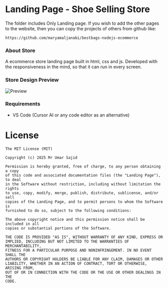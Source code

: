 <h1>Landing Page - Shoe Selling Store</h1>
The folder includes Only Landing page. If you wish to add the other pages to the website, then you can copy the projects of others from github like:

```
https://github.com/maryamaljanabi/bestbags-nodejs-ecommerce
```
<h3>About Store</h3>
<p>A ecommerce store landing page built in html, css and js. Developed with the responsiveness in the mind, so that it can run in every screen.</p>

<h3>Store Design Preview</h3>
<img src="/src/Assets/images/index.html.jpg" alt="Preview" title="Preview">

<h3>Requirements</h3>
<ul>
  <li>VS Code (Cursor AI or any code editor as an alternative)</li>
</ul>

<h1>License</h1>

```
The MIT License (MIT)

Copyright (c) 2025 Mr Umar Sajid

Permission is hereby granted, free of charge, to any person obtaining a copy
of this code and associated documentation files (the "Landing Page"), to deal
in the Software without restriction, including without limitation the rights
to use, copy, modify, merge, publish, distribute, sublicense, and/or sell
copies of the Landing Page, and to permit persons to whom the Software is
furnished to do so, subject to the following conditions:

The above copyright notice and this permission notice shall be included in all
copies or substantial portions of the Software.

THE CODE IS PROVIDED "AS IS", WITHOUT WARRANTY OF ANY KIND, EXPRESS OR
IMPLIED, INCLUDING BUT NOT LIMITED TO THE WARRANTIES OF MERCHANTABILITY,
FITNESS FOR A PARTICULAR PURPOSE AND NONINFRINGEMENT. IN NO EVENT SHALL THE
AUTHORS OR COPYRIGHT HOLDERS BE LIABLE FOR ANY CLAIM, DAMAGES OR OTHER
LIABILITY, WHETHER IN AN ACTION OF CONTRACT, TORT OR OTHERWISE, ARISING FROM,
OUT OF OR IN CONNECTION WITH THE CODE OR THE USE OR OTHER DEALINGS IN THE
CODE.
```
